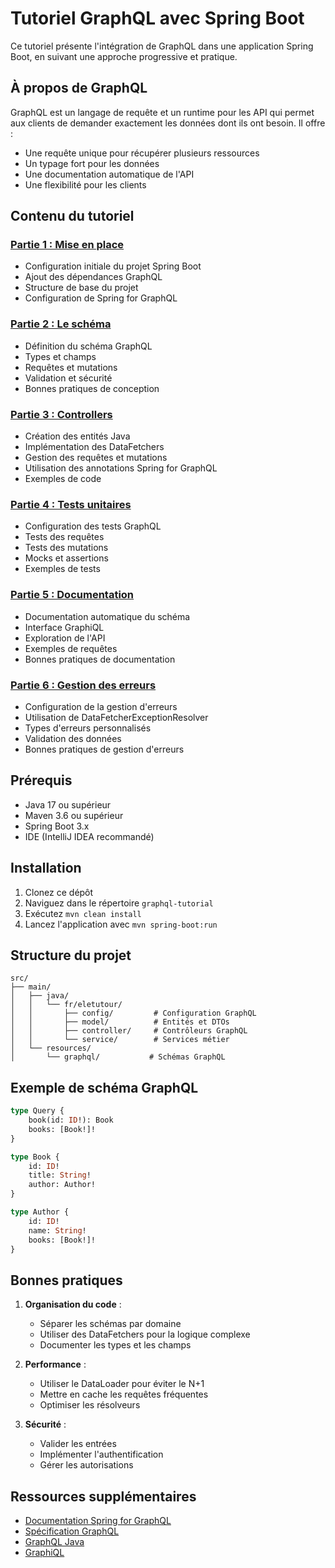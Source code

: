 # Tutoriel GraphQL avec Spring Boot

Ce tutoriel présente l'intégration de GraphQL dans une application Spring Boot, en suivant une approche progressive et pratique.

## À propos de GraphQL

GraphQL est un langage de requête et un runtime pour les API qui permet aux clients de demander exactement les données dont ils ont besoin. Il offre :
- Une requête unique pour récupérer plusieurs ressources
- Un typage fort pour les données
- Une documentation automatique de l'API
- Une flexibilité pour les clients

## Contenu du tutoriel

### [Partie 1 : Mise en place](https://www.sfeir.dev/partie-1-mise-en-place/)
- Configuration initiale du projet Spring Boot
- Ajout des dépendances GraphQL
- Structure de base du projet
- Configuration de Spring for GraphQL

### [Partie 2 : Le schéma](https://www.sfeir.dev/partie-2-le-schema/)
- Définition du schéma GraphQL
- Types et champs
- Requêtes et mutations
- Validation et sécurité
- Bonnes pratiques de conception

### [Partie 3 : Controllers](https://www.sfeir.dev/partie-3-controllers/)
- Création des entités Java
- Implémentation des DataFetchers
- Gestion des requêtes et mutations
- Utilisation des annotations Spring for GraphQL
- Exemples de code

### [Partie 4 : Tests unitaires](https://www.sfeir.dev/partie-4-tests-unitaires/)
- Configuration des tests GraphQL
- Tests des requêtes
- Tests des mutations
- Mocks et assertions
- Exemples de tests

### [Partie 5 : Documentation](https://www.sfeir.dev/partie-5-documentation/)
- Documentation automatique du schéma
- Interface GraphiQL
- Exploration de l'API
- Exemples de requêtes
- Bonnes pratiques de documentation

### [Partie 6 : Gestion des erreurs](https://www.sfeir.dev/partie-6-gestion-des-erreurs/)
- Configuration de la gestion d'erreurs
- Utilisation de DataFetcherExceptionResolver
- Types d'erreurs personnalisés
- Validation des données
- Bonnes pratiques de gestion d'erreurs

## Prérequis
- Java 17 ou supérieur
- Maven 3.6 ou supérieur
- Spring Boot 3.x
- IDE (IntelliJ IDEA recommandé)

## Installation
1. Clonez ce dépôt
2. Naviguez dans le répertoire `graphql-tutorial`
3. Exécutez `mvn clean install`
4. Lancez l'application avec `mvn spring-boot:run`

## Structure du projet
```
src/
├── main/
│   ├── java/
│   │   └── fr/eletutour/
│   │       ├── config/         # Configuration GraphQL
│   │       ├── model/          # Entités et DTOs
│   │       ├── controller/     # Contrôleurs GraphQL
│   │       └── service/        # Services métier
│   └── resources/
│       └── graphql/           # Schémas GraphQL
```

## Exemple de schéma GraphQL
```graphql
type Query {
    book(id: ID!): Book
    books: [Book!]!
}

type Book {
    id: ID!
    title: String!
    author: Author!
}

type Author {
    id: ID!
    name: String!
    books: [Book!]!
}
```

## Bonnes pratiques
1. **Organisation du code** :
   - Séparer les schémas par domaine
   - Utiliser des DataFetchers pour la logique complexe
   - Documenter les types et les champs

2. **Performance** :
   - Utiliser le DataLoader pour éviter le N+1
   - Mettre en cache les requêtes fréquentes
   - Optimiser les résolveurs

3. **Sécurité** :
   - Valider les entrées
   - Implémenter l'authentification
   - Gérer les autorisations

## Ressources supplémentaires
- [Documentation Spring for GraphQL](https://docs.spring.io/spring-graphql/docs/current/reference/html/)
- [Spécification GraphQL](https://spec.graphql.org/)
- [GraphQL Java](https://www.graphql-java.com/)
- [GraphiQL](https://github.com/graphql/graphiql)